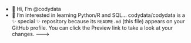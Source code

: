 - 👋 Hi, I’m @codydata
- 👀 I’m interested in learning Python/R and SQL...
codydata/codydata is a ✨ special ✨ repository because its `README.md` (this file) appears on your GitHub profile.
You can click the Preview link to take a look at your changes.
--->
